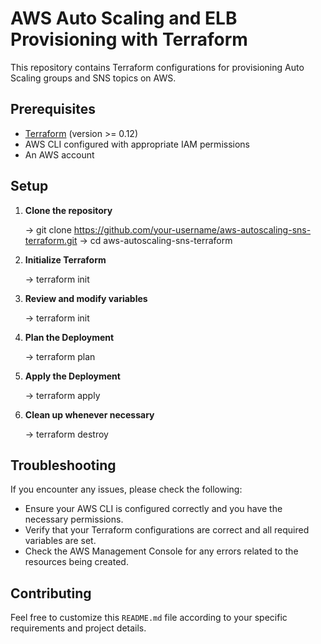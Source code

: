 # AWS Auto Scaling and ELB Provisioning with Terraform

This repository contains Terraform configurations for provisioning Auto Scaling groups and SNS topics on AWS.

## Prerequisites

- [Terraform](https://www.terraform.io/downloads.html) (version >= 0.12)
- AWS CLI configured with appropriate IAM permissions
- An AWS account

## Setup

1. **Clone the repository**

   -> git clone https://github.com/your-username/aws-autoscaling-sns-terraform.git
   -> cd aws-autoscaling-sns-terraform

2. **Initialize Terraform**

    -> terraform init

3. **Review and modify variables**

    -> terraform init

4. **Plan the Deployment**

    -> terraform plan

5. **Apply the Deployment**

    -> terraform apply

6. **Clean up whenever necessary**

    -> terraform destroy

## Troubleshooting
If you encounter any issues, please check the following:

- Ensure your AWS CLI is configured correctly and you have the necessary permissions.
- Verify that your Terraform configurations are correct and all required variables are set.
- Check the AWS Management Console for any errors related to the resources being created.

## Contributing
Feel free to customize this `README.md` file according to your specific requirements and project details.

